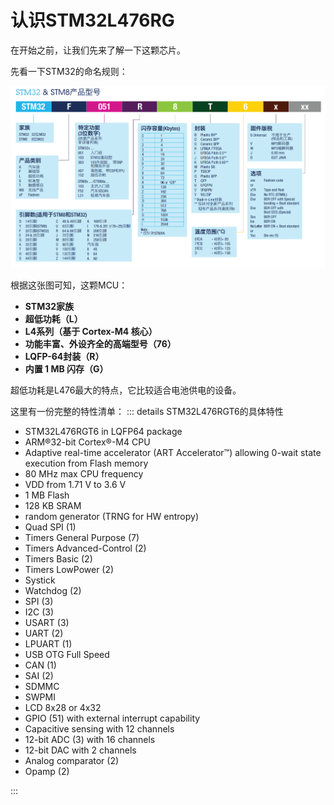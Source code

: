 # 认识STM32L476RG
在开始之前，让我们先来了解一下这颗芯片。

先看一下STM32的命名规则：

![STM32命名规则](../res/images/STM32命名规则.png)

根据这张图可知，这颗MCU：

- **STM32家族**
- **超低功耗（L）**
- **L4系列（基于 Cortex-M4 核心）**
- **功能丰富、外设齐全的高端型号（76）**
- **LQFP-64封装（R）**
- **内置 1 MB 闪存（G）**

超低功耗是L476最大的特点，它比较适合电池供电的设备。

这里有一份完整的特性清单：
::: details STM32L476RGT6的具体特性
- STM32L476RGT6 in LQFP64 package  
- ARM®32-bit Cortex®-M4 CPU  
- Adaptive real-time accelerator (ART Accelerator™) allowing 0-wait state execution from Flash memory  
- 80 MHz max CPU frequency  
- VDD from 1.71 V to 3.6 V  
- 1 MB Flash  
- 128 KB SRAM  
- random generator (TRNG for HW entropy)  
- Quad SPI (1)  
- Timers General Purpose (7)  
- Timers Advanced-Control (2)  
- Timers Basic (2)  
- Timers LowPower (2)  
- Systick  
- Watchdog (2)  
- SPI (3)  
- I2C (3)  
- USART (3)  
- UART (2)  
- LPUART (1)  
- USB OTG Full Speed  
- CAN (1)  
- SAI (2)  
- SDMMC  
- SWPMI  
- LCD 8x28 or 4x32  
- GPIO (51) with external interrupt capability  
- Capacitive sensing with 12 channels  
- 12-bit ADC (3) with 16 channels  
- 12-bit DAC with 2 channels  
- Analog comparator (2)  
- Opamp (2)

:::

